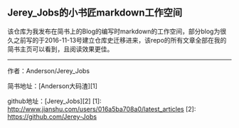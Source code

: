 ## Jerey_Jobs的小书匠markdown工作空间

 该仓库为我发布在简书上的Blog的编写时markdown的工作空间，部分blog为很久之前写的于2016-11-13号建立仓库史迁移进来，该repo的所有文章全部在我的简书主页可以看到，且阅读效果更佳。
 
  ----------
 作者：Anderson/Jerey_Jobs

 简书地址：[Anderson大码渣][1]

 github地址：[Jerey_Jobs][2]
  [1]: http://www.jianshu.com/users/016a5ba708a0/latest_articles
  [2]: https://github.com/Jerey-Jobs

